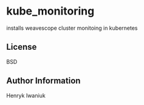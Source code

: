 kube_monitoring
===============

installs weavescope cluster monitoing in kubernetes

License
-------

BSD

Author Information
------------------

Henryk Iwaniuk
